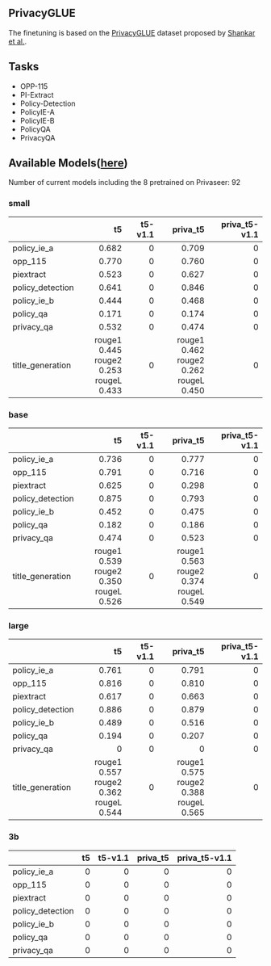 ## PrivacyGLUE

The finetuning is based on the [PrivacyGLUE](https://github.com/infsys-lab/privacy-glue) dataset proposed by [Shankar et al.](https://www.mdpi.com/2076-3417/13/6/3701).


## Tasks

- OPP-115
- PI-Extract
- Policy-Detection
- PolicyIE-A
- PolicyIE-B
- PolicyQA
- PrivacyQA

## Available Models([here](https://huggingface.co/alzoubi36))


Number of current models including the 8 pretrained on Privaseer: 92

### small


|                   |                                             t5 | t5-v1.1 |                                       priva_t5 | priva_t5-v1.1 |
|:------------------|-----------------------------------------------:|--------:|-----------------------------------------------:|--------------:|
| policy\_ie\_a     |                                          0.682 |       0 |                                          0.709 |             0 |
| opp\_115          |                                          0.770 |       0 |                                          0.760 |             0 |
| piextract         |                                          0.523 |       0 |                                          0.627 |             0 |
| policy\_detection |                                          0.641 |       0 |                                          0.846 |             0 |
| policy\_ie\_b     |                                          0.444 |       0 |                                          0.468 |             0 |
| policy\_qa        |                                          0.171 |       0 |                                          0.174 |             0 |
| privacy\_qa       |                                          0.532 |       0 |                                          0.474 |             0 |
| title\_generation | rouge1 0.445<br/>rouge2 0.253<br/>rougeL 0.433 |       0 | rouge1 0.462<br/>rouge2 0.262<br/>rougeL 0.450 |             0 |
 

### base


|                   |                                             t5 | t5-v1.1 |                                       priva_t5 | priva_t5-v1.1 |
|:------------------|-----------------------------------------------:|--------:|-----------------------------------------------:|--------------:|
| policy\_ie\_a     |                                          0.736 |       0 |                                          0.777 |             0 |
| opp\_115          |                                          0.791 |       0 |                                          0.716 |             0 |
| piextract         |                                          0.625 |       0 |                                          0.298 |             0 |
| policy\_detection |                                          0.875 |       0 |                                          0.793 |             0 |
| policy\_ie\_b     |                                          0.452 |       0 |                                          0.475 |             0 |
| policy\_qa        |                                          0.182 |       0 |                                          0.186 |             0 |
| privacy\_qa       |                                          0.474 |       0 |                                          0.523 |             0 |
| title\_generation | rouge1 0.539<br/>rouge2 0.350<br/>rougeL 0.526 |       0 | rouge1 0.563<br/>rouge2 0.374<br/>rougeL 0.549 |             0 |


### large


|                   |                                             t5 | t5-v1.1 |                                       priva_t5 | priva_t5-v1.1 |
|:------------------|-----------------------------------------------:|--------:|-----------------------------------------------:|--------------:|
| policy\_ie\_a     |                                          0.761 |       0 |                                          0.791 |             0 |
| opp\_115          |                                          0.816 |       0 |                                          0.810 |             0 |
| piextract         |                                          0.617 |       0 |                                          0.663 |             0 |
| policy\_detection |                                          0.886 |       0 |                                          0.879 |             0 |
| policy\_ie\_b     |                                          0.489 |       0 |                                          0.516 |             0 |
| policy\_qa        |                                          0.194 |       0 |                                          0.207 |             0 |
| privacy\_qa       |                                              0 |       0 |                                              0 |             0 |
| title\_generation | rouge1 0.557<br/>rouge2 0.362<br/>rougeL 0.544 |       0 | rouge1 0.575<br/>rouge2 0.388<br/>rougeL 0.565 |             0 |


### 3b


|                   |   t5 |   t5-v1.1 |   priva_t5 |   priva_t5-v1.1 |
|:------------------|-----:|----------:|-----------:|----------------:|
| policy\_ie\_a     |    0 |         0 |          0 |               0 |
| opp\_115          |    0 |         0 |          0 |               0 |
| piextract         |    0 |         0 |          0 |               0 |
| policy\_detection |    0 |         0 |          0 |               0 |
| policy\_ie\_b     |    0 |         0 |          0 |               0 |
| policy\_qa        |    0 |         0 |          0 |               0 |
| privacy\_qa       |    0 |         0 |          0 |               0 |
 

